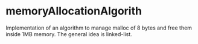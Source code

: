 # memoryAllocationAlgorith

Implementation of an algorithm to manage malloc of 8 bytes and free them inside 1MB memory.
The general idea is linked-list.
